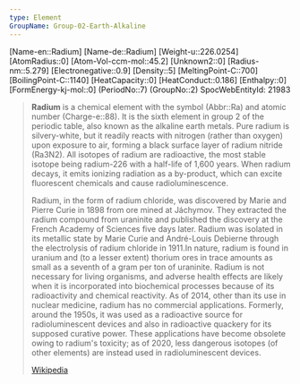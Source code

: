 ```yaml
---
type: Element
GroupName: Group-02-Earth-Alkaline
---
```

[Name-en::Radium]
[Name-de::Radium]
[Weight-u::226.0254]
[AtomRadius::0]
[Atom-Vol-ccm-mol::45.2]
[Unknown2::0]
[Radius-nm::5.279]
[Electronegative::0.9]
[Density::5]
[MeltingPoint-C::700]
[BoilingPoint-C::1140]
[HeatCapacity::0]
[HeatConduct::0.186]
[Enthalpy::0]
[FormEnergy-kj-mol::0]
(PeriodNo::7)
(GroupNo::2)
SpocWebEntityId: 21983

> **Radium** is a chemical element with the symbol (Abbr::Ra) and atomic number (Charge-e::88). It is the sixth element in group 2 of the periodic table, also known as the alkaline earth metals. Pure radium is silvery-white, but it readily reacts with nitrogen (rather than oxygen) upon exposure to air, forming a black surface layer of radium nitride (Ra3N2). All isotopes of radium are radioactive, the most stable isotope being radium-226 with a half-life of 1,600 years. When radium decays, it emits ionizing radiation as a by-product, which can excite fluorescent chemicals and cause radioluminescence.
>
> Radium, in the form of radium chloride, was discovered by Marie and Pierre Curie in 1898 from ore mined at Jáchymov. They extracted the radium compound from uraninite and published the discovery at the French Academy of Sciences five days later. Radium was isolated in its metallic state by Marie Curie and André-Louis Debierne through the electrolysis of radium chloride in 1911.In nature, radium is found in uranium and (to a lesser extent) thorium ores in trace amounts as small as a seventh of a gram per ton of uraninite. Radium is not necessary for living organisms, and adverse health effects are likely when it is incorporated into biochemical processes because of its radioactivity and chemical reactivity. As of 2014, other than its use in nuclear medicine, radium has no commercial applications. Formerly, around the 1950s, it was used as a radioactive source for radioluminescent devices and also in radioactive quackery for its supposed curative power. These applications have become obsolete owing to radium's toxicity; as of 2020, less dangerous isotopes (of other elements) are instead used in radioluminescent devices.
>
> [Wikipedia](https://en.wikipedia.org/wiki/Radium)
